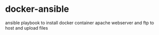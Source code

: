 # docker-ansible
ansible playbook to install docker container apache webserver and ftp to host and upload files
